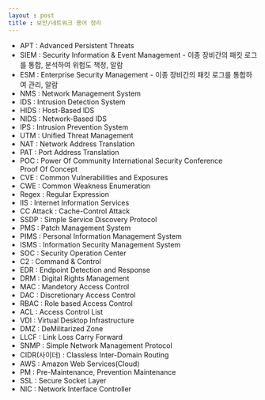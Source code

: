 ```yaml
---
layout : post
title : 보안/네트워크 용어 정리
---
```


- APT : Advanced Persistent Threats
- SIEM : Security Information & Event Management - 이종 장비간의 패킷 로그를 통합, 분석하여 위험도 책정, 알람
- ESM : Enterprise Security Management - 이종 장비간의 패킷 로그를 통합하여 관리, 알람
- NMS : Network Management System
- IDS : Intrusion Detection System
- HIDS : Host-Based IDS
- NIDS : Network-Based IDS
- IPS : Intrusion Prevention System
- UTM : Unified Threat Management
- NAT : Network Address Translation
- PAT : Port Address Translation
- POC : Power Of Community International Security Conference<br>Proof Of Concept
- CVE : Common Vulnerabilities and Exposures
- CWE : Common Weakness Enumeration
- Regex : Regular Expression
- IIS : Internet Information Services
- CC Attack : Cache-Control Attack
- SSDP : Simple Service Discovery Protocol
- PMS : Patch Management System
- PIMS : Personal Information Management System
- ISMS : Information Security Management System
- SOC : Security Operation Center
- C2 : Command & Control
- EDR : Endpoint Detection and Response
- DRM : Digital Rights Management
- MAC : Mandetory Access Control
- DAC : Discretionary Access Control
- RBAC : Role based Access Control
- ACL : Access Control List
- VDI : Virtual Desktop Infrastructure
- DMZ : DeMilitarized Zone
- LLCF : Link Loss Carry Forward
- SNMP : Simple Network Management Protocol
- CIDR(사이더) : Classless Inter-Domain Routing
- AWS : Amazon Web Services(Cloud)
- PM : Pre-Maintenance, Prevention Maintenance
- SSL : Secure Socket Layer
- NIC : Network Interface Controller
